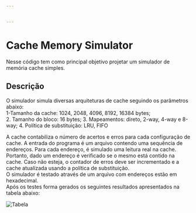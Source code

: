 ```yaml
---


---
```


<h1 id="cache-memory-simulator">Cache Memory Simulator</h1>
<p>Nesse código tem como principal objetivo projetar um simulador de memória cache simples.</p>
<h2 id="descrição">Descrição</h2>
<p>O simulador simula diversas arquiteturas de cache seguindo os parâmetros abaixo:<br>
1-Tamanho da cache: 1024, 2048, 4096, 8192, 16384 bytes;<br>
2. Tamanho do bloco: 16 bytes; 3. Mapeamentos: direto, 2-way, 4-way e 8-way; 4. Política de substituição: LRU, FIFO</p>
<p>A cache contabiliza o número de acertos e erros para cada configuração de cache. A entrada do programa é um arquivo contendo uma sequência de endereços. Para cada endereço, é  simulado uma leitura real na cache. Portanto, dado um endereço é verificado se o mesmo está contido na cache. Caso não esteja, o contador de erros deve ser incrementado e a cache atualizada usando a política de substituição.<br>
O simulador é testado através de um arquivo com endereços estão em hexadecimal.<br>
Após os testes forma gerados os seguintes resultados apresentados na tabela abaixo:</p>

![Tabela](https://user-images.githubusercontent.com/34459397/60374013-c0508980-99d8-11e9-8567-368a23b033e1.png)

